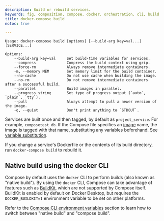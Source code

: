 ```yaml
---
description: Build or rebuild services.
keywords: fig, composition, compose, docker, orchestration, cli, build
title: docker-compose build
notoc: true

---
```


```none
Usage: docker-compose build [options] [--build-arg key=val...] [SERVICE...]

Options:
    --build-arg key=val     Set build-time variables for services.
    --compress              Compress the build context using gzip.
    --force-rm              Always remove intermediate containers.
    -m, --memory MEM        Set memory limit for the build container.
    --no-cache              Do not use cache when building the image.
    --no-rm                 Do not remove intermediate containers after a successful build.
    --parallel              Build images in parallel.
    --progress string       Set type of progress output (`auto`, `plain`, `tty`).
    --pull                  Always attempt to pull a newer version of the image.
    -q, --quiet             Don't print anything to `STDOUT`.
```

Services are built once and then tagged, by default as `project_service`. For
example, `composetest_db`. If the Compose file specifies an
[image](../compose-file/compose-file-v3.md#image) name, the image is
tagged with that name, substituting any variables beforehand. See
[variable substitution](../compose-file/compose-file-v3.md#variable-substitution).

If you change a service's Dockerfile or the contents of its
build directory, run `docker-compose build` to rebuild it.

## Native build using the docker CLI

Compose by default uses the `docker` CLI to perform builds (also known as "native
build"). By using the `docker` CLI, Compose can take advantage of features such
as [BuildKit](../../develop/develop-images/build_enhancements.md), which are not
supported by Compose itself. BuildKit is enabled by default on Docker Desktop,
but requires the `DOCKER_BUILDKIT=1` environment variable to be set on other
platforms.

Refer to the [Compose CLI environment variables](envvars.md#compose_docker_cli_build)
section to learn how to switch between "native build" and "compose build".
